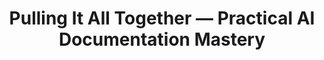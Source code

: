 ---
title: Pulling It All Together — Practical AI Documentation Mastery
keywords: []
sidebar: sidebar
permalink: /practical-ai-exercises.html
folder: mydoc
completed: 65
next:
  url: https://beingtechnicalwriter.com/almldocumentation/advanced-ai-topics.html
previous:
  url: https://beingtechnicalwriter.com/aimldocumentation/ethical-documentation.html
---